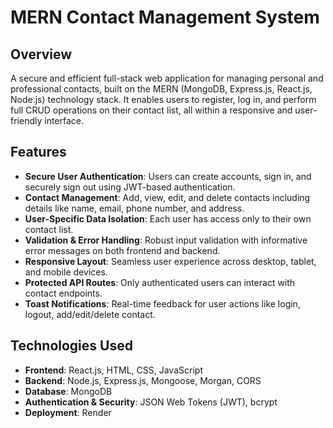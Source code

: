 # MERN Contact Management System

## Overview
A secure and efficient full-stack web application for managing personal and professional contacts, built on the MERN (MongoDB, Express.js, React.js, Node.js) technology stack. It enables users to register, log in, and perform full CRUD operations on their contact list, all within a responsive and user-friendly interface.

## Features
- **Secure User Authentication**: Users can create accounts, sign in, and securely sign out using JWT-based authentication.
- **Contact Management**: Add, view, edit, and delete contacts including details like name, email, phone number, and address.
- **User-Specific Data Isolation**: Each user has access only to their own contact list.
- **Validation & Error Handling**: Robust input validation with informative error messages on both frontend and backend.
- **Responsive Layout**: Seamless user experience across desktop, tablet, and mobile devices.
- **Protected API Routes**: Only authenticated users can interact with contact endpoints.
- **Toast Notifications**: Real-time feedback for user actions like login, logout, add/edit/delete contact.

## Technologies Used
- **Frontend**: React.js, HTML, CSS, JavaScript  
- **Backend**: Node.js, Express.js, Mongoose, Morgan, CORS  
- **Database**: MongoDB  
- **Authentication & Security**: JSON Web Tokens (JWT), bcrypt  
- **Deployment**: Render
